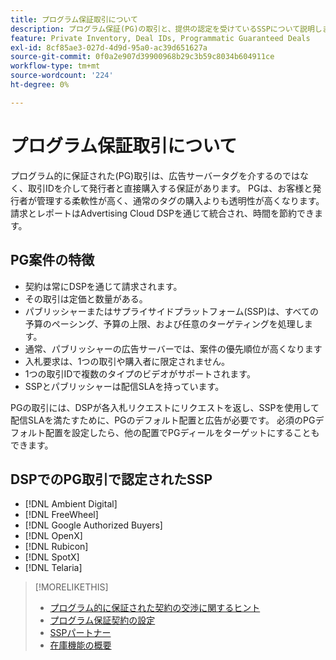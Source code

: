 ```yaml
---
title: プログラム保証取引について
description: プログラム保証(PG)の取引と、提供の認定を受けているSSPについて説明します。
feature: Private Inventory, Deal IDs, Programmatic Guaranteed Deals
exl-id: 8cf85ae3-027d-4d9d-95a0-ac39d651627a
source-git-commit: 0f0a2e907d39900968b29c3b59c8034b604911ce
workflow-type: tm+mt
source-wordcount: '224'
ht-degree: 0%

---
```


# プログラム保証取引について

プログラム的に保証された(PG)取引は、広告サーバータグを介するのではなく、取引IDを介して発行者と直接購入する保証があります。 PGは、お客様と発行者が管理する柔軟性が高く、通常のタグの購入よりも透明性が高くなります。 請求とレポートはAdvertising Cloud DSPを通じて統合され、時間を節約できます。

## PG案件の特徴

* 契約は常にDSPを通じて請求されます。
* その取引は定価と数量がある。
* パブリッシャーまたはサプライサイドプラットフォーム(SSP)は、すべての予算のペーシング、予算の上限、および任意のターゲティングを処理します。
* 通常、パブリッシャーの広告サーバーでは、案件の優先順位が高くなります
* 入札要求は、1つの取引や購入者に限定されません。
* 1つの取引IDで複数のタイプのビデオがサポートされます。
* SSPとパブリッシャーは配信SLAを持っています。

PGの取引には、DSPが各入札リクエストにリクエストを返し、SSPを使用して配信SLAを満たすために、PGのデフォルト配置と広告が必要です。 必須のPGデフォルト配置を設定したら、他の配置でPGディールをターゲットにすることもできます。

## DSPでのPG取引で認定されたSSP

* [!DNL Ambient Digital]
* [!DNL FreeWheel]
* [!DNL Google Authorized Buyers]
* [!DNL OpenX]
* [!DNL Rubicon]
* [!DNL SpotX]
* [!DNL Telaria]

>[!MORELIKETHIS]
>
>* [プログラム的に保証された契約の交渉に関するヒント](/help/dsp/inventory/programmatic-guaranteed-tips.md)
>* [プログラム保証契約の設定](programmatic-guaranteed-set-up.md)
>* [SSPパートナー](ssp-partners.md)
>* [在庫機能の概要](inventory-overview.md)

